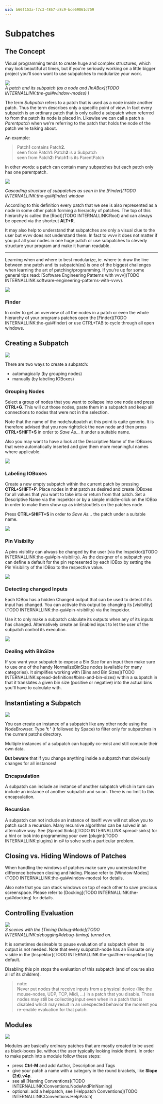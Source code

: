 ```yaml
---
uid: b66f153a-f7c3-4867-a8c9-bce69861d759
---
```


# Subpatches

## The Concept



Visual programming tends to create huge and complex structures, which may look beautiful at times, but if you're seriously working on a little bigger project you'll soon want to use subpatches to modularize your work.   




![](~/img/SubPatches-Concept2.png "")  
*A patch and its subpatch (as a node and [InABox](TODO INTERNALLINK:the-gui#window-modes) )*  


The term *Subpatch* refers to a patch that is used as a node inside another patch. Thus the term describes only a specific point of view. In fact every subpatch is an ordinary patch that is only called a subpatch when referred to from the patch its node is placed in. Likewise we can call a patch a *Parentpatch* when we're referring to the patch that holds the node of the patch we're talking about.   

An example:  
>Patch**1** contains Patch**2**.  
seen from Patch**1**: Patch**2** is a Subpatch  
seen from Patch**2**: Patch**1** is its ParentPatch  

In other words: a patch can contain many subpatches but each patch only has one parentpatch.   



![](~/img/BasicPatching_Cascading.png "")  
 
*Cascading structure of subpatches as seen in the [Finder](TODO INTERNALLINK:the-gui#finder) window*  


According to this definition every patch that we see is also represented as a node in some other patch forming a hierarchy of patches. The top of this hierarchy is called the [Root](TODO INTERNALLINK:Root) and can always be opened via the shortcut **ALT+R**.  



 


It may also help to understand that subpatches are only a visual clue to the user but vvvv does not understand them. In fact to vvvv it does not matter if you put all your nodes in one huge patch or use subpatches to cleverly structure your program and make it human readable.   

---  

Learning when and where to best modularize, ie. where to draw the line between one patch and its subpatch(es) is one of the biggest challenges when learning the art of patching/programming. If you're up for some general tips read: [Software Engineering Patterns with vvvv](TODO INTERNALLINK:software-engineering-patterns-with-vvvv).  



![](~/img/patchingSubpatches_Finder.png "")   

### Finder
In order to get an overview of all the nodes in a patch or even the whole hierarchy of your programs patches open the [Finder](TODO INTERNALLINK:the-gui#finder) or use CTRL+TAB to cycle through all open windows.  



## Creating a Subpatch

![](~/img/BasicPatching_GroupingNodes3_0.png "")   


There are two ways to create a subpatch:  
* automagically (by grouping nodes)  
* manually (by labeling IOBoxes)  

### Grouping Nodes
Select a group of nodes that you want to collapse into one node and press **CTRL+G**. This will cut those nodes, paste them in a subpatch and keep all connections to nodes that were not in the selection.  

Note that the name of the node/subpatch at this point is quite generic. It is therefore advised that you now rightclick the new node and then press **CTRL+SHIFT+S** in order to *Save As...* it under a suitable name.   

Also you may want to have a look at the <span class="pin">Descriptive Name</span> of the IOBoxes that were automatically inserted and give them more meaningful names where applicable.   



![](~/img/patching-parameters_0.png "")   





### Labeling IOBoxes
Create a new empty subpatch within the current patch by pressing **CTRL+SHIFT+P**. Place nodes in that patch as desired and create IOBoxes for all values that you want to take into or return from that patch. Set a <span class="pin">Descriptive Name</span> via the Inspektor or by a simple middle-click on the IOBox in order to make them show up as inlets/outlets on the patches node.   

Press **CTRL+SHIFT+S** in order to *Save As...* the patch under a suitable name.   



![](~/img/Subpatches-Visibility.png "")   



### Pin Visibilty
A pins visiblity can always be changed by the user [via the Inspektor](TODO INTERNALLINK:the-gui#pin-visibility). As the designer of a subpatch you can define a default for the pin represented by each IOBox by setting the <span class="pin">Pin Visibility</span> of the IOBox to the respective value.  



![](~/img/Subpatches-ChangedInputs3.png "")   

### Detecting changed Inputs
Each IOBox has a hidden <span class="pin">Changed</span> output that can be used to detect if its input has changed. You can activate this output by changing its [visibility](TODO INTERNALLINK:the-gui#pin-visibility) via the Inspektor.  

Use it to only make a subpatch calculate its outputs when any of its inputs has changed. Alternatively create an <span class="pin">Enabled</span> input to let the user of the subpatch control its execution.   



![](~/img/Subpatches-BinSize2.png "")   



### Dealing with BinSize
If you want your subpatch to expose a <span class="pin">Bin Size</span> for an input then make sure to use one of the handy NormalizeBinSize nodes (available for many categories). It simplifies working with [Bins and Bin Sizes](TODO INTERNALLINK:spread-definitions#bins-and-bin-sizes) within a subpatch in that it translates a given bin size (positive or negative) into the actual bins you'll have to calculate with.   


## Instantiating a Subpatch

![](~/img/SubPatches-Instancing.png "")   




You can create an instance of a subpatch like any other node using the NodeBrowser. Type **'t '** (t followed by Space) to filter only for subpatches in the current patchs directory.   

Multiple instances of a subpatch can happily co-exist and still compute their own data.   

**But beware** that if you change anything inside a subpatch that obviously changes for all instances!  

### Encapsulation
A subpatch can include an instance of another subpatch which in turn can include an instance of another subpatch and so on. There is no limit to this encapsulation.   

### Recursion
A subpatch can not include an instance of itself! vvvv will not allow you to patch such a recursion. Many recursive algorithms can be solved in an alternative way. See [Spread Sinks](TODO INTERNALLINK:spread-sinks) for a hint or look into programming your own [plugin](TODO INTERNALLINK:plugins) in c# to solve such a particular problem.  



## Closing vs. Hiding Windows of Patches




When handling the windows of patches make sure you understand the difference between closing and hiding. Please refer to [Window Modes](TODO INTERNALLINK:the-gui#window-modes) for details.  

Also note that you can stack windows on top of each other to save precious screenspace. Please refer to [Docking](TODO INTERNALLINK:the-gui#docking) for details.   


## Controlling Evaluation

![](~/img/SubPatches-Evaluation2.png "")   
*3 scenes with the [Timing Debug-Mode](TODO INTERNALLINK:debugging#debug-timing) turned on.*  



It is sometimes desireable to pause evaluation of a subpatch when its output is not needed. Note that every subpatch-node has an <span class="pin">Evaluate</span> only visible in the [Inspektor](TODO INTERNALLINK:the-gui#herr-inspektor) by default.  

Disabling this pin stops the evaluation of this subpatch (and of course also all of its children).   

>note:  
Never put nodes that receive inputs from a physical device (like the mouse-nodes, UDP, TCP, Midi, ...) in a patch that you disable. Those nodes may still be collecting input even when in a patch that is disabled which may result in an unexpected behavior the moment you re-enable evaluation for that patch.  
  



## Modules

![](~/img/SubPatches-Modules.png "")   




Modules are basically ordinary patches that are mostly created to be used as black-boxes (ie. without the user typically looking inside them). In order to make patch into a module follow these steps:  
* press **Ctrl-M** and add Author, Description and Tags  
* give your patch a name with a category in the round brackets, like **Slope (2d).v4p**.   
* see all [Naming Conventions](TODO INTERNALLINK:Conventions.NodeAndPinNaming)  
* optional: add a helppatch, see [Helppatch Conventions](TODO INTERNALLINK:Conventions.HelpPatch)  
